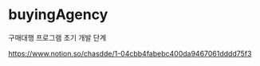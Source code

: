 # buyingAgency
구매대행 프로그램 초기 개발 단계

https://www.notion.so/chasdde/1-04cbb4fabebc400da9467061dddd75f3
